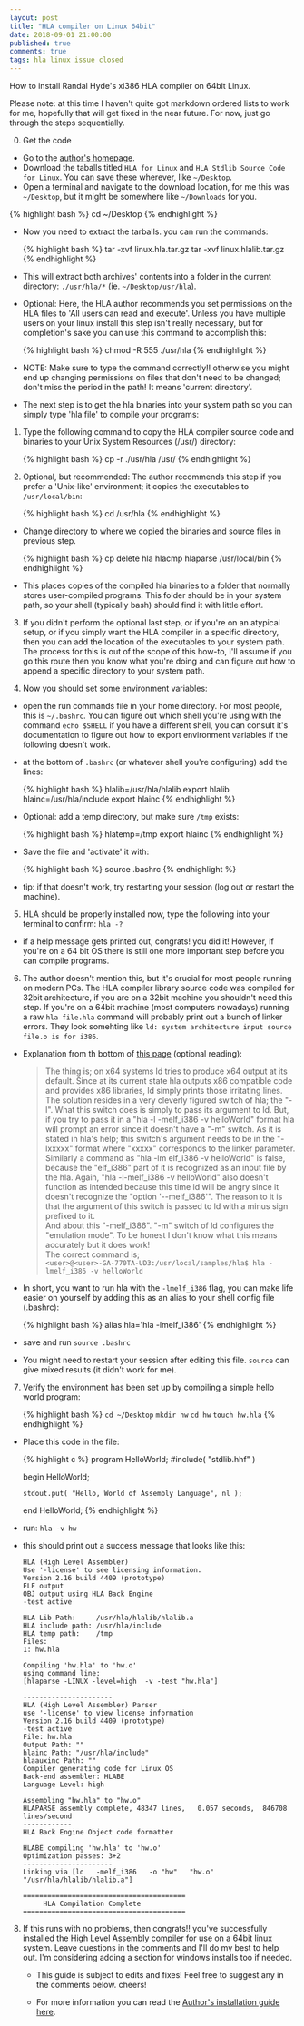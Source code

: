 ```yaml
---
layout: post
title: "HLA compiler on Linux 64bit"
date: 2018-09-01 21:00:00
published: true
comments: true
tags: hla linux issue closed
---
```


How to install Randal Hyde's xi386 HLA compiler on 64bit Linux.

Please note: at this time I haven't quite got markdown ordered lists to work for me, hopefully that will get fixed in the near future. For now, just go through the steps sequentially.

0. Get the code
  - Go to the [author's homepage][hla-homepage].
  - Download the taballs titled `HLA for Linux` and `HLA Stdlib Source Code for Linux`. You can save these wherever, like `~/Desktop`.
  - Open a terminal and navigate to the download location, for me this was `~/Desktop`, but it might be somewhere like `~/Downloads` for you.
  
  {% highlight bash %}
  cd ~/Desktop
  {% endhighlight %}
  
  - Now you need to extract the tarballs. you can run the commands:
  
      {% highlight bash %}
      tar -xvf linux.hla.tar.gz
      tar -xvf linux.hlalib.tar.gz
      {% endhighlight %}

  - This will extract both archives' contents into a folder in the current directory: `./usr/hla/*` (ie. `~/Desktop/usr/hla`).
  - Optional: Here, the HLA author recommends you set permissions on the HLA files to 'All users can read and execute'. Unless you have multiple users on your linux install this step isn't really necessary, but for completion's sake you can use this command to accomplish this:
  
    {% highlight bash %}
    chmod -R 555 ./usr/hla
    {% endhighlight %}

  - NOTE: Make sure to type the command correctly!! otherwise you might end up changing permissions on files that don't need to be changed; don't miss the period in the path! It means 'current directory'.
  - The next step is to get the hla binaries into your system path so you can simply type 'hla file' to compile your programs:
  
1. Type the following command to copy the HLA compiler source code and binaries to your Unix System Resources (/usr/) directory:

    {% highlight bash %}
    cp -r ./usr/hla /usr/
    {% endhighlight %}

2. Optional, but recommended: The author recommends this step if you prefer a 'Unix-like' environment; it copies the executables to `/usr/local/bin`:
  
    {% highlight bash %}
    cd /usr/hla
    {% endhighlight %}

  - Change directory to where we copied the binaries and source files in previous step.
    
    {% highlight bash %}
    cp delete hla hlacmp hlaparse /usr/local/bin
    {% endhighlight %}

  - This places copies of the compiled hla binaries to a folder that normally stores user-compiled programs. This folder should be in your system path, so your shell (typically bash) should find it with little effort.
  
3. If you didn't perform the optional last step, or if you're on an atypical setup, or if you simply want the HLA compiler in a specific directory, then you can add the location of the executables to your system path. The process for this is out of the scope of this how-to, I'll assume if you go this route then you know what you're doing and can figure out how to append a specific directory to your system path.

4. Now you should set some environment variables:
  - open the run commands file in your home directory. For most people, this is `~/.bashrc`. You can figure out which shell you're using with the command `echo $SHELL` if you have a different shell, you can consult it's documentation to figure out how to export environment variables if the following doesn't work.
  - at the bottom of `.bashrc` (or whatever shell you're configuring) add the lines:
     
    {% highlight bash %}
    hlalib=/usr/hla/hlalib
    export hlalib
    hlainc=/usr/hla/include
    export hlainc
    {% endhighlight %}

  - Optional: add a temp directory, but make sure `/tmp` exists:
  
    {% highlight bash %}
    hlatemp=/tmp
    export hlainc
    {% endhighlight %}

  - Save the file and 'activate' it with:
     
    {% highlight bash %}
    source .bashrc
    {% endhighlight %}

  - tip: if that doesn't work, try restarting your session (log out or restart the machine).
  
5. HLA should be properly installed now, type the following into your terminal to confirm: `hla -?`
  - if a help message gets printed out, congrats! you did it! However, if you're on a 64 bit OS there is still one more important step before you can compile programs.

6. The author doesn't mention this, but it's crucial for most people running on modern PCs. The HLA compiler library source code was compiled for 32bit architecture, if you are on a 32bit machine you shouldn't need this step. If you're on a 64bit machine (most computers nowadays) running a raw `hla file.hla` command will probably print out a bunch of linker errors. They look somehting like `ld: system architecture input source file.o is for i386`.
  - Explanation from th bottom of [this page][64bit-hla] (optional reading):

    >The thing is; on x64 systems ld tries to produce x64 output at its default. Since at its current state hla outputs x86 compatible code and provides x86 libraries, ld simply prints those irritating lines.  
    >The solution resides in a very cleverly figured switch of hla; the "-l". What this switch does is simply to pass its argument to ld. But, if you try to pass it in a "hla -l -melf_i386 -v helloWorld" format hla will prompt an error since it doesn't have a "-m" switch. As it is stated in hla's help; this switch's argument needs to be in the "-lxxxxx" format where "xxxxx" corresponds to the linker parameter. Similarly a command as "hla -lm elf_i386 -v helloWorld" is false, because the "elf_i386" part of it is recognized as an input file by the hla. Again, "hla -l-melf_i386 -v helloWorld" also doesn't function as intended because this time ld will be angry since it doesn't recognize the "option '--melf_i386'". The reason to it is that the argument of this switch is passed to ld with a minus sign prefixed to it.  
    > And about this "-melf_i386". "-m" switch of ld configures the "emulation mode". To be honest I don't know what this means accurately but it does work!  
    > The correct command is;  
    > `<user>@<user>-GA-770TA-UD3:/usr/local/samples/hla$ hla -lmelf_i386 -v helloWorld`  
  
  - In short, you want to run hla with the `-lmelf_i386` flag, you can make life easier on yourself by adding this as an alias to your shell config file (.bashrc):
  
    {% highlight bash %}
    alias hla='hla -lmelf_i386'
    {% endhighlight %}

  - save and run `source .bashrc`
  - You might need to restart your session after editing this file. `source` can give mixed results (it didn't work for me).
    
7. Verify the environment has been set up by compiling a simple hello world program: 

    {% highlight bash %}
    `cd ~/Desktop`
    `mkdir hw`
    `cd hw`
    `touch hw.hla`
    {% endhighlight %}

  - Place this code in the file:
  
    {% highlight c %}
    program HelloWorld;
    #include( "stdlib.hhf" )

    begin HelloWorld;

        stdout.put( "Hello, World of Assembly Language", nl );

    end HelloWorld;
    {% endhighlight %}

  - run: `hla -v hw`
  - this should print out a success message that looks like this:
    
    ```
    HLA (High Level Assembler)
    Use '-license' to see licensing information.
    Version 2.16 build 4409 (prototype)
    ELF output
    OBJ output using HLA Back Engine
    -test active

    HLA Lib Path:     /usr/hla/hlalib/hlalib.a
    HLA include path: /usr/hla/include
    HLA temp path:    /tmp
    Files:
    1: hw.hla

    Compiling 'hw.hla' to 'hw.o'
    using command line:
    [hlaparse -LINUX -level=high  -v -test "hw.hla"]

    ----------------------
    HLA (High Level Assembler) Parser
    use '-license' to view license information
    Version 2.16 build 4409 (prototype)
    -test active
    File: hw.hla
    Output Path: ""
    hlainc Path: "/usr/hla/include"
    hlaauxinc Path: ""
    Compiler generating code for Linux OS
    Back-end assembler: HLABE
    Language Level: high

    Assembling "hw.hla" to "hw.o"
    HLAPARSE assembly complete, 48347 lines,   0.057 seconds,  846708 lines/second
    ------------
    HLA Back Engine Object code formatter

    HLABE compiling 'hw.hla' to 'hw.o'
    Optimization passes: 3+2
    ----------------------
    Linking via [ld   -melf_i386   -o "hw"   "hw.o" "/usr/hla/hlalib/hlalib.a"]

    ========================================
         HLA Compilation Complete
    ========================================
    ```

8. If this runs with no problems, then congrats!! you've successfully installed the High Level Assembly compiler for use on a 64bit linux system. Leave questions in the comments and I'll do my best to help out. I'm considering adding a section for windows installs too if needed.
    
    - This guide is subject to edits and fixes! Feel free to suggest any in the comments below. cheers!

    - For more information you can read the [Author's installation guide here][hla-homepage].
    
[hla-homepage]: http://www.plantation-productions.com/Webster/HighLevelAsm/LInuxDownload.html
[64bit-hla]: http://www.masmforum.com/board/index.php?PHPSESSID=8d46cd4ecb1688be429ab49694ec53e6&topic=17138.0;wap2
